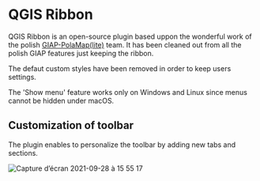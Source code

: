 # QGIS Ribbon

QGIS Ribbon is an open-source plugin based uppon the wonderful work of the polish [GIAP-PolaMap(lite)](https://github.com/GIAPspzoo/GIAP_PolaMap_lite) team. It has been cleaned out from all the polish GIAP features just keeping the ribbon.

The defaut custom styles have been removed in order to keep users settings.

The 'Show menu' feature works only on Windows and Linux since menus cannot be hidden under macOS.

## Customization of toolbar
The plugin enables to personalize the toolbar by adding new tabs and sections.

![Capture d’écran 2021-09-28 à 15 55 17](https://user-images.githubusercontent.com/2520948/135101090-381d552a-5ef3-4ca9-8cc2-397ec175a7af.png)

